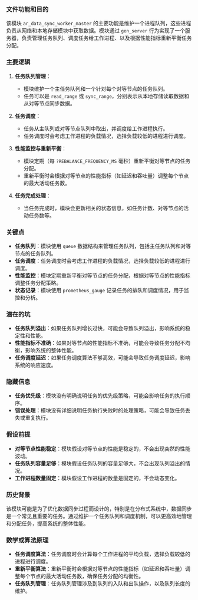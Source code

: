 ### 文件功能和目的

该模块 `ar_data_sync_worker_master` 的主要功能是维护一个进程队列，这些进程负责从网络和本地存储模块中获取数据。模块通过 `gen_server` 行为实现了一个服务器，负责管理任务队列、调度任务给工作进程、以及根据性能指标重新平衡任务分配。

### 主要逻辑

1. **任务队列管理**：
   - 模块维护一个主任务队列和一个针对每个对等节点的任务队列。
   - 任务可以是 `read_range` 或 `sync_range`，分别表示从本地存储读取数据和从对等节点同步数据。

2. **任务调度**：
   - 任务从主队列或对等节点队列中取出，并调度给工作进程执行。
   - 任务调度时会考虑工作进程的负载情况，选择负载较低的进程进行调度。

3. **性能监控与重新平衡**：
   - 模块定期（每 `?REBALANCE_FREQUENCY_MS` 毫秒）重新平衡对等节点的任务分配。
   - 重新平衡时会根据对等节点的性能指标（如延迟和吞吐量）调整每个节点的最大活动任务数。

4. **任务完成处理**：
   - 当任务完成时，模块会更新相关的状态信息，如任务计数、对等节点的活动任务数等。

### 关键点

- **任务队列**：模块使用 `queue` 数据结构来管理任务队列，包括主任务队列和对等节点的任务队列。
- **任务调度**：任务调度时会考虑工作进程的负载情况，选择负载较低的进程进行调度。
- **性能监控**：模块定期重新平衡对等节点的任务分配，根据对等节点的性能指标调整任务分配策略。
- **状态记录**：模块使用 `prometheus_gauge` 记录任务的排队和调度情况，用于监控和分析。

### 潜在的坑

- **任务队列溢出**：如果任务队列增长过快，可能会导致队列溢出，影响系统的稳定性和性能。
- **性能指标不准确**：如果对等节点的性能指标不准确，可能会导致任务分配不均衡，影响系统的整体性能。
- **任务调度延迟**：如果任务调度算法不够高效，可能会导致任务调度延迟，影响系统的响应速度。

### 隐藏信息

- **任务优先级**：模块没有明确说明任务的优先级策略，可能会影响任务的执行顺序。
- **错误处理**：模块没有详细说明任务执行失败时的处理策略，可能会导致任务丢失或重复执行。

### 假设前提

- **对等节点性能稳定**：模块假设对等节点的性能是稳定的，不会出现突然的性能波动。
- **任务队列容量足够**：模块假设任务队列的容量足够大，不会出现队列溢出的情况。
- **工作进程数量固定**：模块假设工作进程的数量是固定的，不会动态变化。

### 历史背景

该模块可能是为了优化数据同步过程而设计的，特别是在分布式系统中，数据同步是一个常见且重要的任务。通过维护一个任务队列和调度机制，可以更高效地管理和分配任务，提高系统的整体性能。

### 数学或算法原理

- **任务调度算法**：任务调度时会计算每个工作进程的平均负载，选择负载较低的进程进行调度。
- **重新平衡算法**：重新平衡时会根据对等节点的性能指标（如延迟和吞吐量）调整每个节点的最大活动任务数，确保任务分配的均衡性。
- **任务队列管理**：任务队列管理涉及到队列的入队和出队操作，以及队列长度的维护。